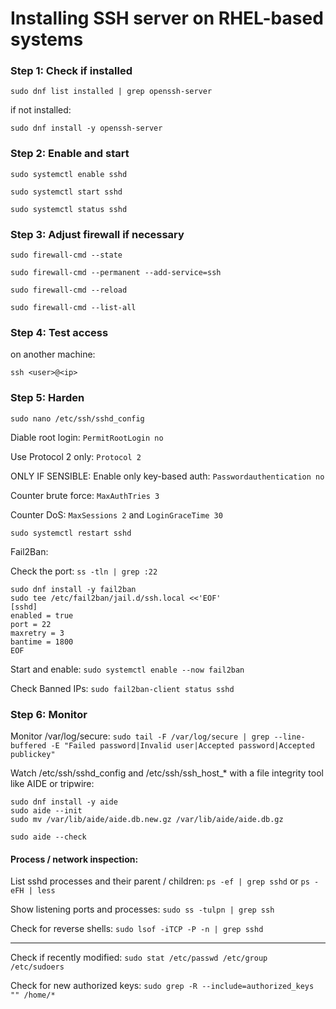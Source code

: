 # Installing SSH server on RHEL-based systems

### Step 1: Check if installed

``` sudo dnf list installed | grep openssh-server ```

if not installed:

``` sudo dnf install -y openssh-server ```

### Step 2: Enable and start 

``` sudo systemctl enable sshd ```

``` sudo systemctl start sshd ```

``` sudo systemctl status sshd ```

### Step 3: Adjust firewall if necessary

``` sudo firewall-cmd --state ```

``` sudo firewall-cmd --permanent --add-service=ssh ```

``` sudo firewall-cmd --reload ```

``` sudo firewall-cmd --list-all ``` 

### Step 4: Test access

on another machine:

``` ssh <user>@<ip> ```

### Step 5: Harden 

``` sudo nano /etc/ssh/sshd_config ```

Diable root login: ``` PermitRootLogin no ```

Use Protocol 2 only: ``` Protocol 2 ```

ONLY IF SENSIBLE: Enable only key-based auth: ``` Passwordauthentication no ``` 

Counter brute force: ``` MaxAuthTries 3 ```

Counter DoS: ``` MaxSessions 2 ``` and ``` LoginGraceTime 30 ```

``` sudo systemctl restart sshd ```

Fail2Ban:

Check the port: ``` ss -tln | grep :22 ```

```
sudo dnf install -y fail2ban
sudo tee /etc/fail2ban/jail.d/ssh.local <<'EOF'
[sshd]
enabled = true
port = 22
maxretry = 3
bantime = 1800
EOF
```

Start and enable: ``` sudo systemctl enable --now fail2ban ```

Check Banned IPs: ``` sudo fail2ban-client status sshd ```

### Step 6: Monitor

Monitor /var/log/secure: ``` sudo tail -F /var/log/secure | grep --line-buffered -E "Failed password|Invalid user|Accepted password|Accepted publickey" ```

Watch /etc/ssh/sshd_config and /etc/ssh/ssh_host_* with a file integrity tool like AIDE or tripwire:

```
sudo dnf install -y aide
sudo aide --init
sudo mv /var/lib/aide/aide.db.new.gz /var/lib/aide/aide.db.gz

sudo aide --check
```

#### Process / network inspection:

List sshd processes and their parent / children: ``` ps -ef | grep sshd ``` or ``` ps -eFH | less ```

Show listening ports and processes: ``` sudo ss -tulpn | grep ssh ```

Check for reverse shells: ``` sudo lsof -iTCP -P -n | grep sshd ```

---

Check if recently modified: ``` sudo stat /etc/passwd /etc/group /etc/sudoers ``` 

Check for new authorized keys: ``` sudo grep -R --include=authorized_keys "" /home/* ```







